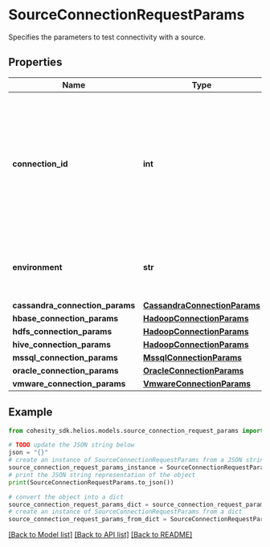 # SourceConnectionRequestParams

Specifies the parameters to test connectivity with a source.

## Properties

Name | Type | Description | Notes
------------ | ------------- | ------------- | -------------
**connection_id** | **int** | Specifies the id of the connection from where this source is reachable. This should only be set for a source being registered by a tenant user. | [optional] 
**environment** | **str** | Specifies the environment type of the Protection Source. | 
**cassandra_connection_params** | [**CassandraConnectionParams**](CassandraConnectionParams.md) |  | [optional] 
**hbase_connection_params** | [**HadoopConnectionParams**](HadoopConnectionParams.md) |  | [optional] 
**hdfs_connection_params** | [**HadoopConnectionParams**](HadoopConnectionParams.md) |  | [optional] 
**hive_connection_params** | [**HadoopConnectionParams**](HadoopConnectionParams.md) |  | [optional] 
**mssql_connection_params** | [**MssqlConnectionParams**](MssqlConnectionParams.md) |  | [optional] 
**oracle_connection_params** | [**OracleConnectionParams**](OracleConnectionParams.md) |  | [optional] 
**vmware_connection_params** | [**VmwareConnectionParams**](VmwareConnectionParams.md) |  | [optional] 

## Example

```python
from cohesity_sdk.helios.models.source_connection_request_params import SourceConnectionRequestParams

# TODO update the JSON string below
json = "{}"
# create an instance of SourceConnectionRequestParams from a JSON string
source_connection_request_params_instance = SourceConnectionRequestParams.from_json(json)
# print the JSON string representation of the object
print(SourceConnectionRequestParams.to_json())

# convert the object into a dict
source_connection_request_params_dict = source_connection_request_params_instance.to_dict()
# create an instance of SourceConnectionRequestParams from a dict
source_connection_request_params_from_dict = SourceConnectionRequestParams.from_dict(source_connection_request_params_dict)
```
[[Back to Model list]](../README.md#documentation-for-models) [[Back to API list]](../README.md#documentation-for-api-endpoints) [[Back to README]](../README.md)


